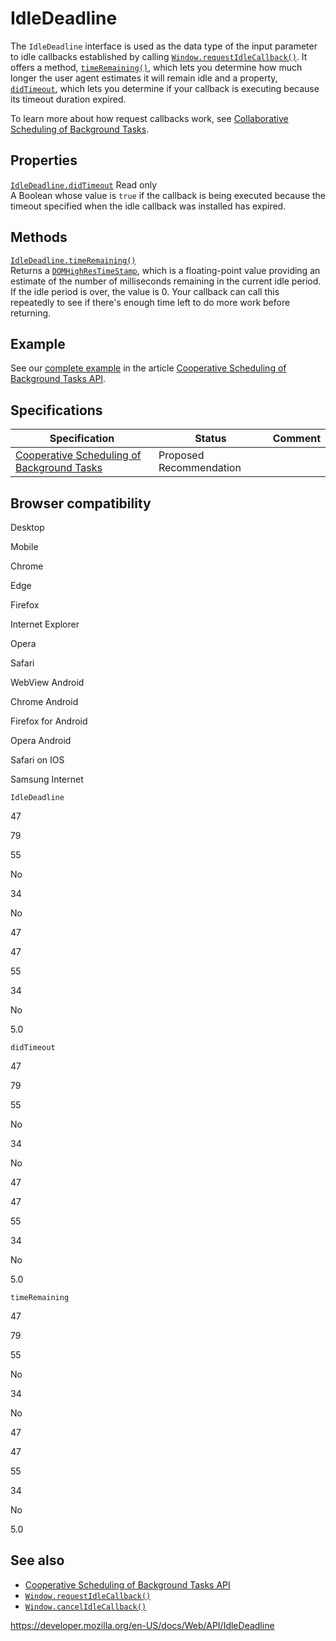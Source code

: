 # IdleDeadline

The `IdleDeadline` interface is used as the data type of the input parameter to idle callbacks established by calling [`Window.requestIdleCallback()`](window/requestidlecallback). It offers a method, [`timeRemaining()`](idledeadline/timeremaining), which lets you determine how much longer the user agent estimates it will remain idle and a property, [`didTimeout`](idledeadline/didtimeout), which lets you determine if your callback is executing because its timeout duration expired.

To learn more about how request callbacks work, see [Collaborative Scheduling of Background Tasks](background_tasks_api).

## Properties

[`IdleDeadline.didTimeout`](idledeadline/didtimeout) <span class="badge inline readonly">Read only </span>  
A Boolean whose value is `true` if the callback is being executed because the timeout specified when the idle callback was installed has expired.

## Methods

[`IdleDeadline.timeRemaining()`](idledeadline/timeremaining)  
Returns a [`DOMHighResTimeStamp`](domhighrestimestamp), which is a floating-point value providing an estimate of the number of milliseconds remaining in the current idle period. If the idle period is over, the value is 0. Your callback can call this repeatedly to see if there's enough time left to do more work before returning.

## Example

See our [complete example](background_tasks_api#example) in the article [Cooperative Scheduling of Background Tasks API](background_tasks_api).

## Specifications

<table><thead><tr class="header"><th>Specification</th><th>Status</th><th>Comment</th></tr></thead><tbody><tr class="odd"><td><a href="https://www.w3.org/TR/requestidlecallback/">Cooperative Scheduling of Background Tasks</a></td><td><span class="spec-pr">Proposed Recommendation</span></td><td></td></tr></tbody></table>

## Browser compatibility

Desktop

Mobile

Chrome

Edge

Firefox

Internet Explorer

Opera

Safari

WebView Android

Chrome Android

Firefox for Android

Opera Android

Safari on IOS

Samsung Internet

`IdleDeadline`

47

79

55

No

34

No

47

47

55

34

No

5.0

`didTimeout`

47

79

55

No

34

No

47

47

55

34

No

5.0

`timeRemaining`

47

79

55

No

34

No

47

47

55

34

No

5.0

## See also

- [Cooperative Scheduling of Background Tasks API](background_tasks_api)
- [`Window.requestIdleCallback()`](window/requestidlecallback)
- [`Window.cancelIdleCallback()`](window/cancelidlecallback)

<a href="https://developer.mozilla.org/en-US/docs/Web/API/IdleDeadline" class="_attribution-link">https://developer.mozilla.org/en-US/docs/Web/API/IdleDeadline</a>
